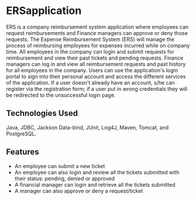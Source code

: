 # ERSapplication
ERS is a company reimbursement system application where employees can request reimbursements and Finance managers can approve or deny those requests.
The Expense Reimbursement System (ERS) will manage the process of reimbursing employees for expenses incurred while on company time. All employees in the company can login and submit requests for reimbursement and view their past tickets and pending requests. Finance managers can log in and view all reimbursement requests and past history for all employees in the company.
Users can use the application's login portal to sign into their personal account and access the different services of the application. If a user doesn't already have an account, s/he can register via the registration form; if a user put in wrong credentials they will be redirected to the unsuccessful login page.

## Technologies Used
Java,
JDBC,
Jackson Data-bind,
JUnit,
Log4J,
Maven,
Tomcat,
and PostgreSQL.

## Features
* An employee can submit a new ticket
* An employee can also login and review all the tickets submitted with their status: pending, denied or approved
* A financial manager can login and retrieve all the tickets submitted
* A manager can also approve or deny a request/ticket


